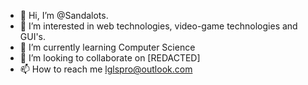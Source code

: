 - 👋 Hi, I’m @Sandalots.
- 👀 I’m interested in web technologies, video-game technologies and GUI's. 
- 🌱 I’m currently learning Computer Science
- 💞️ I’m looking to collaborate on [REDACTED]
- 📫 How to reach me lglspro@outlook.com

<!---
Sandalots/Sandalots is a ✨ special ✨ repository because its `README.md` (this file) appears on your GitHub profile.
You can click the Preview link to take a look at your changes.
--->
